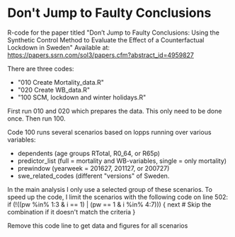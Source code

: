 # Don't Jump to Faulty Conclusions
R-code for the paper titled "Don’t Jump to Faulty Conclusions: Using the Synthetic Control Method to Evaluate the Effect of a Counterfactual Lockdown in Sweden"
Available at: https://papers.ssrn.com/sol3/papers.cfm?abstract_id=4959827

There are three codes:
* "010 Create Mortality_data.R"
* "020 Create WB_data.R"
* "100 SCM, lockdown and winter holidays.R"

First run 010 and 020 which prepares the data. This only need to be done once. Then run 100.

Code 100 runs several scenarios based on lopps running over various variables:
* dependents (age groups RTotal, R0_64, or R65p)
* predictor_list (full = mortality and WB-variables, single = only mortality)
* prewindow (yearweek = 201627, 201127, or 200727)
* swe_related_codes (different "versions" of Sweden.

In the main analysis I only use a selected group of these scenarios. To speed up the code, I limit the scenarios with the following code on line 502:
  if (!((pw %in% 1:3 & i == 1) | (pw == 1 & i %in% 4:7))) {
    next  # Skip the combination if it doesn't match the criteria
  }

  Remove this code line to get data and figures for all scenarios

  
